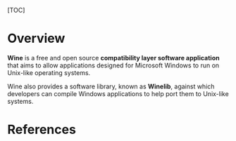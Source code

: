 [TOC]

# Overview

**Wine** is a free and open source **compatibility layer software
application** that aims to allow applications designed for Microsoft
Windows to run on Unix-like operating systems.

Wine also provides a software library, known as **Winelib**, against
which developers can compile Windows applications to help port them to
Unix-like systems.

# References

[awiki-wine]: https://wiki.archlinux.org/index.php/Wine "Arch Wiki - Wine"
[wiki-wine]: https://en.wikipedia.org/wiki/Wine_(software) "Wikipedia - Wine"
[homepage]: https://wiki.winehq.org "Homepage"
[winetricks]: https://wiki.winehq.org/Winetricks "Winetricks"
